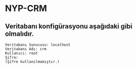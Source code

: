# NYP-CRM

## Veritabanı konfigürasyonu aşağıdaki gibi olmalıdır.

```
Veritabanı Sunucusu: localhost
Veritabanı Adı: crm
Kullanıcı: root
Şifre:
(Şifre kullanılmamıştır.)

```
